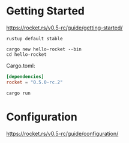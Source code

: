 # Getting Started #

<https://rocket.rs/v0.5-rc/guide/getting-started/>

```shell
rustup default stable
```

```shell
cargo new hello-rocket --bin
cd hello-rocket
```

Cargo.toml:

```toml
[dependencies]
rocket = "0.5.0-rc.2"
```

```shell
cargo run
```

# Configuration #

<https://rocket.rs/v0.5-rc/guide/configuration/>

